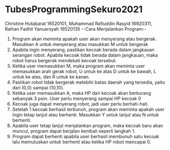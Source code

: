 # TubesProgrammingSekuro2021
Christine Hutabarat 16520101, Muhammad Rafiuddin Rasyid 16920311, Raihan Fadhil Yanuarsyah 16520135
--Cara Menjalankan Program--

1. Program akan meminta apakah user akan menyerang atau bergerak.
   Masukkan A untuk menyerang atau masukkan M untuk bergerak	
2. Apabila ingin menyerang, pastikan kecoak berada dalam jangkauan serangan robot.
   Apabila kecoak tidak berada dalam jangkauan, maka robot harus bergerak mendekati kecoak tersebut.
3. Ketika user memasukkan M, maka program akan meminta user memasukkan arah gerak robot, U untuk ke atas
   D untuk ke bawah, L untuk ke atas, dan R untuk ke kanan.
4. Pastikan robot tidak bergerak melebihi batas daerah yang tersedia, yaitu dari (0,0) sampai (10,10).
5. Ketika user memasukkan A, maka HP dari kecoak akan berkurang sebanyak 3 poin. User perlu menyerang sampai HP
   kecoak 0
6. Kecoak juga dapat menyerang robot, jadi user perlu berhati-hati.
7. Setelah 1 kecoak berhasil terbunuh, program akan meminta apakah user ingin tetap lanjut atau berhenti.
   Masukkan Y untuk lanjut atau N untuk berhenti.
8. Apabila user tetap lanjut menjalankan program, maka kecoak baru akan muncul, program dapat berjalan kembali seperti langkah 1.
9. Program dapat berhenti apabila user berhasil membunuh satu kecoak lalu memutuskan untuk berhenti atau ketika HP robot mencapai 0.
